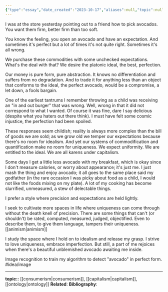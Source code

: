 ```yaml
---
{"type":"essay","date_created":"2023-10-17","aliases":null,"topic":null,"summary":null,"url":null,"layout":null,"banner":null,"dg-publish":true,"tags":["seedling"],"permalink":"/000-essays/forms-versus-uniqueness/","dgPassFrontmatter":true,"created":"2023-10-18T11:23:07.000-05:00","updated":"2023-11-02T17:15:12.483-05:00"}
---
```


I was at the store yesterday pointing out to a friend how to pick avocados. You want them firm, better firm than too soft. 

You know the feeling, you open an avocado and have an expectation. And sometimes it's perfect but a lot of times it's not quite right. Sometimes it's all wrong.

We purchase these commodities with some unchecked expectations. What's the deal with that? We desire the platonic ideal, the best, perfection. 

Our money is pure form, pure abstraction. It knows no differentiation and suffers from no degradation. And to trade it for anything less than an object that conforms to the ideal, the perfect avocado, would be a compromise, a let down, a fools bargain.

One of the earliest tantrums I remember throwing as a child was receiving an "in and out burger" that was wrong. Well, wrong in that it did not correspond to what I wanted. Of course it was fine, dare I say delicious (despite what you haters out there think). I must have felt some cosmic injustice, the perfection had been spoiled.

These responses seem childish; reality is always more complex than the bill of goods we are sold; as we grow old we temper our expectations because there's no room for idealism. And yet our systems of commodification and quantification make no room for uniqueness. We expect uniformity. We are entitled to the ideal. We are all karens under capitalism.

Some days I get a little less avocado with my breakfast, which is okay since I don't measure calories, or worry about appearance; it's just me. I just mash the thing and enjoy avocado; it all goes to the same place said my godfather (in the rare occasion I was picky about food as a child, I would not like the foods mixing on my plate). A lot of my cooking has become slurrified, unmeasured, a stew of delectable things. 

I prefer a style where precision and expectations are held lightly. 

I seek to cultivate more spaces in life where uniqueness can come through without the death knell of precision. There are some things that can't (or shouldn't) be rated, computed, measured, judged, objectified. Even to describe them, to give them language, tampers their uniqueness. [[animism\|animism]]

I study the space where I hold on to idealism and release my grasp. I strive to love uniqueness, embrace imperfection. But still, a part of me rejoices when there's a beautiful unblemished avocado awaiting me inside.

Image recognition to train my algorithm to detect "avocado" in perfect form. #idea/image 

---
**topic::** [[consumerism\|consumerism]], [[capitalism\|capitalism]], [[ontology\|ontology]]
**Related**:
**Bibliography**:
